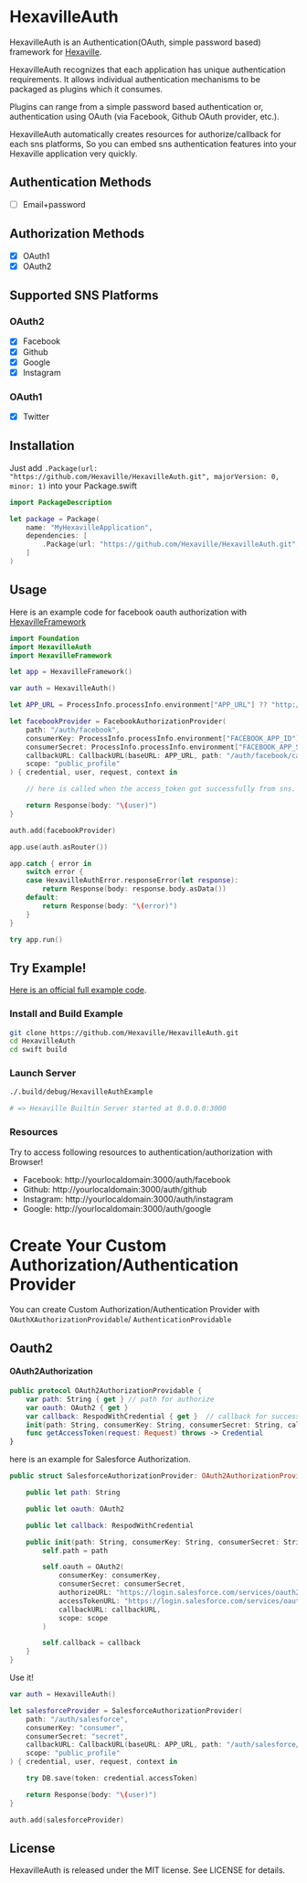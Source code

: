 # HexavilleAuth

HexavilleAuth is an Authentication(OAuth, simple password based) framework for [Hexaville](https://github.com/noppoMan/Hexaville).

HexavilleAuth recognizes that each application has unique authentication requirements. It allows individual authentication mechanisms to be packaged as plugins which it consumes.

Plugins can range from a simple password based authentication or, authentication using OAuth (via Facebook, Github OAuth provider, etc.).

HexavilleAuth automatically creates resources for authorize/callback for each sns platforms, So you can embed sns authentication features into your Hexaville application very quickly.


## Authentication Methods
* [ ] Email+password

## Authorization Methods
* [x] OAuth1
* [x] OAuth2

## Supported SNS Platforms

### OAuth2

* [x] Facebook
* [x] Github
* [x] Google
* [x] Instagram

### OAuth1
* [x] Twitter

## Installation

Just add `.Package(url: "https://github.com/Hexaville/HexavilleAuth.git", majorVersion: 0, minor: 1)` into your Package.swift

```swift
import PackageDescription

let package = Package(
    name: "MyHexavilleApplication",
    dependencies: [
        .Package(url: "https://github.com/Hexaville/HexavilleAuth.git", majorVersion: 0, minor: 1)
    ]
)
```

## Usage

Here is an example code for facebook oauth authorization with [HexavilleFramework](https://github.com/noppoMan/HexavilleFramework)

```swift
import Foundation
import HexavilleAuth
import HexavilleFramework

let app = HexavilleFramework()

var auth = HexavilleAuth()

let APP_URL = ProcessInfo.processInfo.environment["APP_URL"] ?? "http://localhost:3000"

let facebookProvider = FacebookAuthorizationProvider(
    path: "/auth/facebook",
    consumerKey: ProcessInfo.processInfo.environment["FACEBOOK_APP_ID"] ?? "",
    consumerSecret: ProcessInfo.processInfo.environment["FACEBOOK_APP_SECRET"] ?? "",
    callbackURL: CallbackURL(baseURL: APP_URL, path: "/auth/facebook/callback"),
    scope: "public_profile"
) { credential, user, request, context in

    // here is called when the access_token got successfully from sns.

    return Response(body: "\(user)")
}

auth.add(facebookProvider)

app.use(auth.asRouter())

app.catch { error in
    switch error {
    case HexavilleAuthError.responseError(let response):
        return Response(body: response.body.asData())
    default:
        return Response(body: "\(error)")
    }
}

try app.run()
```

## Try Example!

[Here is an official full example code](https://github.com/Hexaville/HexavilleAuth/blob/master/Sources/HexavilleAuthExample/main.swift).

### Install and Build Example

```sh
git clone https://github.com/Hexaville/HexavilleAuth.git
cd HexavilleAuth
cd swift build
```

### Launch Server

```sh
./.build/debug/HexavilleAuthExample

# => Hexaville Builtin Server started at 0.0.0.0:3000
```

### Resources

Try to access following resources to authentication/authorization with Browser!

* Facebook: http://yourlocaldomain:3000/auth/facebook
* Github: http://yourlocaldomain:3000/auth/github
* Instagram: http://yourlocaldomain:3000/auth/instagram
* Google: http://yourlocaldomain:3000/auth/google

# Create Your Custom Authorization/Authentication Provider

You can create Custom Authorization/Authentication Provider with `OAuthXAuthorizationProvidable`/ `AuthenticationProvidable`

## Oauth2

#### OAuth2Authorization
```swift
public protocol OAuth2AuthorizationProvidable {
    var path: String { get } // path for authorize
    var oauth: OAuth2 { get }
    var callback: RespodWithCredential { get }  // callback for success handler
    init(path: String, consumerKey: String, consumerSecret: String, callbackURL: CallbackURL, scope: String, callback: @escaping RespodWithCredential)
    func getAccessToken(request: Request) throws -> Credential
}
```

here is an example for Salesforce Authorization.

```swift
public struct SalesforceAuthorizationProvider: OAuth2AuthorizationProvidable {

    public let path: String

    public let oauth: OAuth2

    public let callback: RespodWithCredential

    public init(path: String, consumerKey: String, consumerSecret: String, callbackURL: CallbackURL, scope: String, callback: @escaping RespodWithCredential) {
        self.path = path

        self.oauth = OAuth2(
            consumerKey: consumerKey,
            consumerSecret: consumerSecret,
            authorizeURL: "https://login.salesforce.com/services/oauth2/authorize",
            accessTokenURL: "https://login.salesforce.com/services/oauth2/token",
            callbackURL: callbackURL,
            scope: scope
        )

        self.callback = callback
    }
}
```

Use it!
```swift
var auth = HexavilleAuth()

let salesforceProvider = SalesforceAuthorizationProvider(
    path: "/auth/salesforce",
    consumerKey: "consumer",
    consumerSecret: "secret",
    callbackURL: CallbackURL(baseURL: APP_URL, path: "/auth/salesforce/callback"),
    scope: "public_profile"
) { credential, user, request, context in

    try DB.save(token: credential.accessToken)

    return Response(body: "\(user)")
}

auth.add(salesforceProvider)
```

## License

HexavilleAuth is released under the MIT license. See LICENSE for details.
